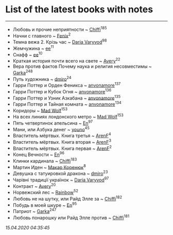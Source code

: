 # List of the latest books with notes
---

* Любовь и прочие неприятности ~ [Chiffi](users/105/105831994080785626680-google)<sup>185</sup>
* Начни с главного ~ [Fenix](users/111/111367585493471720963-google)<sup>2</sup>
* Темна вежа 2. Крізь час ~ [Daria Varyvod](users/829/829893410524253-facebook)<sup>98</sup>
* Жемчужина ~ [ee](users/219/2195256973544755662-mailru)<sup>11</sup>
* Снафф ~ [ee](users/219/2195256973544755662-mailru)<sup>10</sup>
* Краткая история почти всего на свете ~ [Avery](users/567/56734832-yandex)<sup>22</sup>
* Вера против фактов Почему наука и религия несовместимы ~ [Garka](users/115/115753719718250012620-google)<sup>248</sup>
* Путь художника ~ [dmiro](users/571/5714115-vkontakte)<sup>24</sup>
* Гарри Поттер и Орден Феникса ~ [anvonamore](users/595/5957175-vkontakte)<sup>137</sup>
* Гарри Поттер и Кубок Огня ~ [anvonamore](users/595/5957175-vkontakte)<sup>136</sup>
* Гарри Поттер и Узник Азкабана ~ [anvonamore](users/595/5957175-vkontakte)<sup>135</sup>
* Гарри Поттер и Тайная комната ~ [anvonamore](users/595/5957175-vkontakte)<sup>134</sup>
* Коридоры ~ [Mad Wolf](users/947/94738840-vkontakte)<sup>153</sup>
* На всех линиях лондонского метро ~ [Mad Wolf](users/947/94738840-vkontakte)<sup>153</sup>
* Пять четвертинок апельсина ~ [En](users/333/333646551-vkontakte)<sup>97</sup>
* Мани, или Азбука денег ~ [youno](users/302/302928912-vkontakte)<sup>45</sup>
* Властитель мёртвых. Книга третья ~ [ArenF](users/113/113523157-vkontakte)<sup>4</sup>
* Властитель мёртвых. Книга вторая ~ [ArenF](users/113/113523157-vkontakte)<sup>3</sup>
* Властитель мёртвых. Книга первая ~ [ArenF](users/113/113523157-vkontakte)<sup>2</sup>
* Конец Вечности ~ [En](users/333/333646551-vkontakte)<sup>96</sup>
* Клинки кардинала ~ [Chiffi](users/105/105831994080785626680-google)<sup>183</sup>
* Мартин Иден ~ [Макар Коренюк](users/126/126368737-vkontakte)<sup>8</sup>
* Девушка с татуировкой дракона ~ [dmiro](users/571/5714115-vkontakte)<sup>23</sup>
* Чарівні традиції українок ~ [Daria Varyvod](users/829/829893410524253-facebook)<sup>97</sup>
* Контракт ~ [Avery](users/567/56734832-yandex)<sup>20</sup>
* Норвежский лес ~ [Rainbow](users/109/109787328219839805802-google)<sup>52</sup>
* Любовь не на шутку,  или Райд Элле за ~ [Chiffi](users/105/105831994080785626680-google)<sup>182</sup>
* Побудь в моей шкуре ~ [En](users/333/333646551-vkontakte)<sup>95</sup>
* Патриот ~ [Garka](users/115/115753719718250012620-google)<sup>247</sup>
* Любовь понарошку или Райд Элле против ~ [Chiffi](users/105/105831994080785626680-google)<sup>181</sup>


_15.04.2020 04:35:45_

